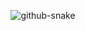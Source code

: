 <p align="center">
  <picture>
    <source media="(prefers-color-scheme: dark)" srcset="https://raw.githubusercontent.com/Sabal1ne/Sabal1ne/refs/heads/output/github-contribution-grid-snake-dark.svg" />
    <source media="(prefers-color-scheme: light)" srcset="https://raw.githubusercontent.com/Sabal1ne/Sabal1ne/refs/heads/output/github-contribution-grid-snake.svg" />
    <img alt="github-snake" src="https://raw.githubusercontent.com/Sabal1ne/Sabal1ne/refs/heads/output/github-contribution-grid-snake.svg" />
  </picture>
</p>
